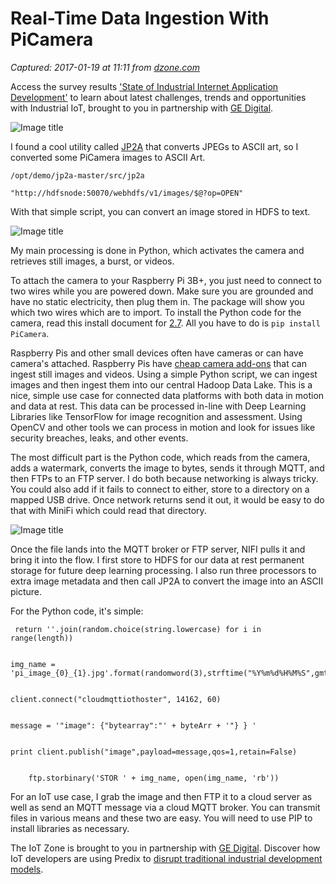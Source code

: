 # Real-Time Data Ingestion With PiCamera

_Captured: 2017-01-19 at 11:11 from [dzone.com](https://dzone.com/articles/picamera-ingest-real-time?edition=262904&utm_source=Daily%20Digest&utm_medium=email&utm_campaign=dd%202017-01-18)_

Access the survey results ['State of Industrial Internet Application Development'](https://dzone.com/go?i=124029&u=http%3A%2F%2Fgo.digital.ge.com%2FEvans-Data-Survey-Results.html%3Futm_source%3Ddzone%26utm_medium%3Dppc%26utm_content%3DEvans_Data_Survey%26utm_campaign%3D2016-09-GLOB-DG-HORZ-PREDIX-Free_Trial_Nurture_DZONE-Child_3PTY) to learn about latest challenges, trends and opportunities with Industrial IoT, brought to you in partnership with [GE Digital](https://dzone.com/go?i=124029&u=http%3A%2F%2Fgo.digital.ge.com%2FEvans-Data-Survey-Results.html%3Futm_source%3Ddzone%26utm_medium%3Dppc%26utm_content%3DEvans_Data_Survey%26utm_campaign%3D2016-09-GLOB-DG-HORZ-PREDIX-Free_Trial_Nurture_DZONE-Child_3PTY).

![Image title](https://dzone.com/storage/temp/4024547-jp2aface.png)

I found a cool utility called [JP2A](https://github.com/cslarsen/jp2a) that converts JPEGs to ASCII art, so I converted some PiCamera images to ASCII Art.

`/opt/demo/jp2a-master/src/jp2a`

`"http://hdfsnode:50070/webhdfs/v1/images/$@?op=OPEN"`

With that simple script, you can convert an image stored in HDFS to text.

![Image title](https://dzone.com/storage/temp/4024556-picamflow.png)

My main processing is done in Python, which activates the camera and retrieves still images, a burst, or videos.

To attach the camera to your Raspberry Pi 3B+, you just need to connect to two wires while you are powered down. Make sure you are grounded and have no static electricity, then plug them in. The package will show you which two wires which are to import. To install the Python code for the camera, read this install document for [2.7](http://picamera.readthedocs.io/en/release-1.10/install2.html). All you have to do is `pip install PiCamera`.

Raspberry Pis and other small devices often have cameras or can have camera's attached. Raspberry Pis have [cheap camera add-ons](https://www.raspberrypi.org/products/camera-module/) that can ingest still images and videos. Using a simple Python script, we can ingest images and then ingest them into our central Hadoop Data Lake. This is a nice, simple use case for connected data platforms with both data in motion and data at rest. This data can be processed in-line with Deep Learning Libraries like TensorFlow for image recognition and assessment. Using OpenCV and other tools we can process in motion and look for issues like security breaches, leaks, and other events.

The most difficult part is the Python code, which reads from the camera, adds a watermark, converts the image to bytes, sends it through MQTT, and then FTPs to an FTP server. I do both because networking is always tricky. You could also add if it fails to connect to either, store to a directory on a mapped USB drive. Once network returns send it out, it would be easy to do that with MiniFi which could read that directory.

![Image title](https://dzone.com/storage/temp/4024563-piccamnifiimage.png)

Once the file lands into the MQTT broker or FTP server, NIFI pulls it and bring it into the flow. I first store to HDFS for our data at rest permanent storage for future deep learning processing. I also run three processors to extra image metadata and then call JP2A to convert the image into an ASCII picture.

For the Python code, it's simple:
    
    
     return ''.join(random.choice(string.lowercase) for i in range(length))
    
    
    img_name = 'pi_image_{0}_{1}.jpg'.format(randomword(3),strftime("%Y%m%d%H%M%S",gmtime()))
    
    
    client.connect("cloudmqttiothoster", 14162, 60)
    
    
    message = '"image": {"bytearray":"' + byteArr + '"} } '
    
    
    print client.publish("image",payload=message,qos=1,retain=False)
    
    
        ftp.storbinary('STOR ' + img_name, open(img_name, 'rb'))

For an IoT use case, I grab the image and then FTP it to a cloud server as well as send an MQTT message via a cloud MQTT broker. You can transmit files in various means and these two are easy. You will need to use PIP to install libraries as necessary.

The IoT Zone is brought to you in partnership with [GE Digital](https://dzone.com/go?i=116927&u=http%3A%2F%2Fgo.digital.ge.com%2FPredix-Architecture-WP.html%3Futm_source%3Ddzone%26utm_medium%3Dppc%26utm_content%3DPredix_Architecture_Whitepaper%26utm_campaign%3D2016-09-GLOB-DG-HORZ-PREDIX-Free_Trial_Nurture_DZONE-Child_3PTY). Discover how IoT developers are using Predix to [disrupt traditional industrial development models](https://dzone.com/go?i=116927&u=http%3A%2F%2Fgo.digital.ge.com%2FPredix-Architecture-WP.html%3Futm_source%3Ddzone%26utm_medium%3Dppc%26utm_content%3DPredix_Architecture_Whitepaper%26utm_campaign%3D2016-09-GLOB-DG-HORZ-PREDIX-Free_Trial_Nurture_DZONE-Child_3PTY).
